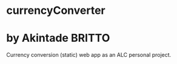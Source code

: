 # currencyConverter
# by Akintade BRITTO

Currency conversion (static) web app as an ALC personal project.

